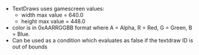 * TextDraws uses gamescreen values:
    * width max value = 640.0
    * height max value = 448.0
* color is in 0xAARRGGBB format where A = Alpha, R = Red, G = Green, B = Blue.
* Can be used as a condition which evaluates as false if the textdraw ID is out of bounds